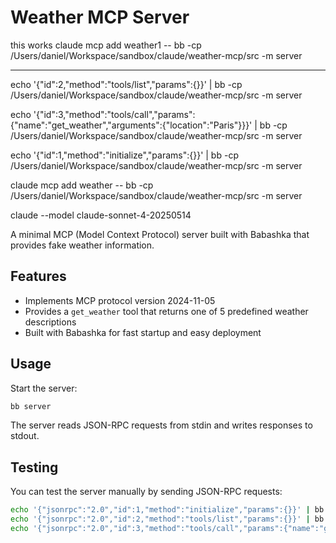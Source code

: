 # Weather MCP Server

this works
claude mcp add weather1 -- bb -cp /Users/daniel/Workspace/sandbox/claude/weather-mcp/src -m server

---


echo '{"id":2,"method":"tools/list","params":{}}' | bb -cp /Users/daniel/Workspace/sandbox/claude/weather-mcp/src -m server

echo '{"id":3,"method":"tools/call","params":{"name":"get_weather","arguments":{"location":"Paris"}}}' | bb -cp /Users/daniel/Workspace/sandbox/claude/weather-mcp/src -m server

echo '{"id":1,"method":"initialize","params":{}}' | bb -cp /Users/daniel/Workspace/sandbox/claude/weather-mcp/src -m server

claude mcp add weather -- bb -cp /Users/daniel/Workspace/sandbox/claude/weather-mcp/src -m server

claude --model claude-sonnet-4-20250514

A minimal MCP (Model Context Protocol) server built with Babashka that provides fake weather information.

## Features

- Implements MCP protocol version 2024-11-05
- Provides a `get_weather` tool that returns one of 5 predefined weather descriptions
- Built with Babashka for fast startup and easy deployment

## Usage

Start the server:
```bash
bb server
```

The server reads JSON-RPC requests from stdin and writes responses to stdout.

## Testing

You can test the server manually by sending JSON-RPC requests:

```bash
echo '{"jsonrpc":"2.0","id":1,"method":"initialize","params":{}}' | bb server
echo '{"jsonrpc":"2.0","id":2,"method":"tools/list","params":{}}' | bb server  
echo '{"jsonrpc":"2.0","id":3,"method":"tools/call","params":{"name":"get_weather","arguments":{"location":"San Francisco"}}}' | bb server
```